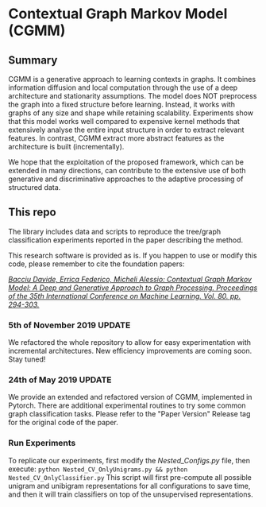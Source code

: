 # Contextual Graph Markov Model (CGMM)

## Summary
CGMM is a generative approach to learning contexts in graphs. It combines information diffusion and local computation through the use of a deep architecture and stationarity assumptions. The model does NOT preprocess the graph into a fixed structure before learning. Instead, it works with graphs of any size and shape while retaining scalability. Experiments show that this model works well compared to expensive kernel methods that extensively analyse the entire input structure in order to extract relevant features. In contrast, CGMM extract more abstract features as the architecture is built (incrementally). 

We hope that the exploitation of the proposed framework, which can be extended in many directions, can contribute to the extensive use of both generative and discriminative approaches to the adaptive processing of structured data.

## This repo
The library includes data and scripts to reproduce the tree/graph classification experiments reported in the paper describing the method.

This research software is provided as is. If you happen to use or modify this code, please remember to cite the foundation papers:

[*Bacciu Davide, Errica Federico, Micheli Alessio: Contextual Graph Markov Model: A Deep and Generative Approach to Graph Processing. Proceedings of the 35th International Conference on Machine Learning. Vol. 80. pp. 294-303.*
](http://proceedings.mlr.press/v80/bacciu18a.html)

### 5th of November 2019 UPDATE
We refactored the whole repository to allow for easy experimentation with incremental architectures. New efficiency improvements are coming soon. Stay tuned!


### 24th of May 2019 UPDATE
We provide an extended and refactored version of CGMM, implemented in Pytorch. There are additional experimental routines to try some common graph classification tasks. Please refer to the "Paper Version" Release tag for the original code of the paper.

### Run Experiments

To replicate our experiments, first modify the *Nested_Configs.py* file, then execute:
`python Nested_CV_OnlyUnigrams.py && python Nested_CV_OnlyClassifier.py`
This script will first pre-compute all possible unigram and unibigram representations for all configurations to save time, and then it will train classifiers on top of the unsupervised representations.
